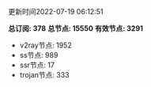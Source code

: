 更新时间2022-07-19 06:12:51

**总订阅: 378**
**总节点: 15550**
**有效节点: 3291**
- v2ray节点: 1952
- ss节点: 989
- ssr节点: 17
- trojan节点: 333
